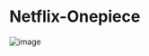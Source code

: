 # Netflix-Onepiece
![image](https://github.com/JoaoPedro0116/Netflix-Onepiece/assets/118128987/b8e4e7b2-edb3-4a04-be24-89b57032d106)
